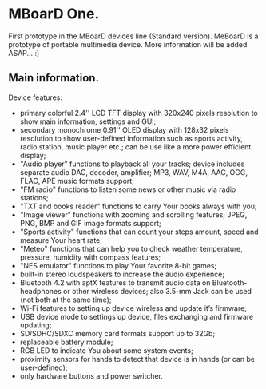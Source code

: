 # MBoarD One.
First prototype in the MBoarD devices line (Standard version).
MeBoarD is a prototype of portable multimedia device.
More information will be added ASAP... :)

## Main information.
Device features:
* primary colorful 2.4'' LCD TFT display with 320x240 pixels resolution to show main information, settings and GUI;
* secondary monochrome 0.91'' OLED display with 128x32 pixels resolution to show user-defined information such as sports activity, radio station, music player etc.; can be use like a more power efficient display;
* "Audio player" functions to playback all your tracks; device includes separate audio DAC, decoder, amplifier; MP3, WAV, M4A, AAC, OGG, FLAC, APE music formats support; 
* "FM radio" functions to listen some news or other music via radio stations;
* "TXT and books reader" functions to carry Your books always with you;
* "Image viewer" functions with zooming and scrolling features; JPEG, PNG, BMP and GIF image formats support;
* "Sports activity" functions that can count your steps amount, speed and measure Your heart rate;
* "Meteo" functions that can help you to check weather temperature, pressure, humidity with compass features;
* "NES emulator" functions to play Your favorite 8-bit games;
* built-in stereo loudspeakers to increase the audio experience;
* Bluetooth 4.2 with aptX features to transmit audio data on Bluetooth-headphones or other wireless devices; also 3.5-mm Jack can be used (not both at the same time);
* Wi-Fi features to setting up device wireless and update it’s firmware;
* USB device mode to settings up device, files exchanging and firmware updating;
* SD/SDHC/SDXC memory card formats support up to 32Gb;
* replaceable battery module;
* RGB LED to indicate You about some system events;
* proximity sensors for hands to detect that device is in hands (or can be user-defined);
* only hardware buttons and power switcher.

